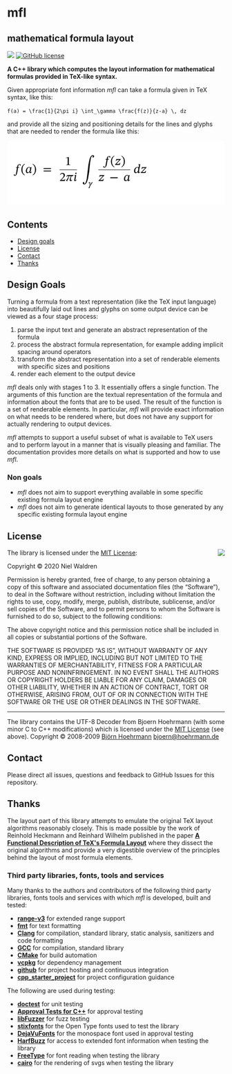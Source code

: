 # mfl

## mathematical formula layout

![](https://github.com/cpp-niel/mfl/workflows/continuous-integration/badge.svg)
[![GitHub license](https://img.shields.io/badge/license-MIT-blue.svg)](https://github.com/cpp-niel/mfl/blob/master/LICENSE)

**A C++ library which computes the layout information for mathematical formulas provided
in TeX-like syntax.**

Given appropriate font information *mfl* can take a formula given in TeX syntax, like this:

`f(a) = \frac{1}{2\pi i} \int_\gamma \frac{f(z)}{z-a} \, dz`

and provide all the sizing and positioning details for the lines and glyphs that are
needed to render the formula like this:

![](./tests/approval_tests/approved_files/docs.cauchy_integral.approved.svg)

## Contents

- [Design goals](#design-goals)
- [License](#license)
- [Contact](#contact)
- [Thanks](#thanks)

## Design Goals

Turning a formula from a text representation (like the TeX input language) into beautifully 
laid out lines and glyphs on some output device can be viewed as a four stage process:
1. parse the input text and generate an abstract representation of the formula
2. process the abstract formula representation, for example adding implicit spacing around
operators
3. transform the abstract representation into a set of renderable elements with specific
sizes and positions
4. render each element to the output device

*mfl* deals only with stages 1 to 3. It essentially offers a single function. The arguments
of this function are the textual representation of the formula and information about the
fonts that are to be used. The result of the function is a set of renderable elements. In
particular, *mfl* will provide exact information on what needs to be rendered where, but
does not have any support for actually rendering to output devices.

*mfl* attempts to support a useful subset of what is available to TeX users and to perform
layout in a manner that is visually pleasing and familiar. The documentation provides more
details on what is supported and how to use *mfl*.

### Non goals

- *mfl* does not aim to support everything available in some specific existing formula 
layout engine
- *mfl* does not aim to generate identical layouts to those generated by any specific 
existing formula layout engine


## License

<img align="right" src="http://opensource.org/trademarks/opensource/OSI-Approved-License-100x137.png">

The library is licensed under the [MIT License](http://opensource.org/licenses/MIT):

Copyright &copy; 2020 Niel Waldren

Permission is hereby granted, free of charge, to any person obtaining a copy of this software 
and associated documentation files (the “Software”), to deal in the Software without 
restriction, including without limitation the rights to use, copy, modify, merge, publish, 
distribute, sublicense, and/or sell copies of the Software, and to permit persons to whom 
the Software is furnished to do so, subject to the following conditions:

The above copyright notice and this permission notice shall be included in all copies or 
substantial portions of the Software.

THE SOFTWARE IS PROVIDED “AS IS”, WITHOUT WARRANTY OF ANY KIND, EXPRESS OR IMPLIED, INCLUDING
BUT NOT LIMITED TO THE WARRANTIES OF MERCHANTABILITY, FITNESS FOR A PARTICULAR PURPOSE AND 
NONINFRINGEMENT. IN NO EVENT SHALL THE AUTHORS OR COPYRIGHT HOLDERS BE LIABLE FOR ANY CLAIM, 
DAMAGES OR OTHER LIABILITY, WHETHER IN AN ACTION OF CONTRACT, TORT OR OTHERWISE, ARISING FROM, 
OUT OF OR IN CONNECTION WITH THE SOFTWARE OR THE USE OR OTHER DEALINGS IN THE SOFTWARE.

* * *

The library contains the UTF-8 Decoder from Bjoern Hoehrmann (with some minor C to C++ modifications)
which is licensed under the [MIT License](http://opensource.org/licenses/MIT) (see above).
Copyright &copy; 2008-2009 [Björn Hoehrmann](http://bjoern.hoehrmann.de/) <bjoern@hoehrmann.de>

## Contact

Please direct all issues, questions and feedback to GitHub Issues for this repository.

## Thanks

The layout part of this library attempts to emulate the original TeX 
layout algorithms reasonably closely. This is made possible by the work of Reinhold Heckmann and 
Reinhard Wilhelm published in the paper [**A Functional Description of TeX's Formula Layout**](https://www.rw.cdl.uni-saarland.de/people/heckmann/private/abstracts/neuform-review.html)
where they dissect the original algorithms and provide a very digestible overview of
the principles behind the layout of most formula elements.

### Third party libraries, fonts, tools and services

Many thanks to the authors and contributors of the following third party libraries, fonts
tools and services with which *mfl* is developed, built and tested:
- [**range-v3**](https://github.com/ericniebler/range-v3) for extended range support
- [**fmt**](https://github.com/fmtlib/fmt) for text formatting
- [**Clang**](https://clang.llvm.org) for compilation, standard library, static analysis, sanitizers and code formatting
- [**GCC**](https://gcc.gnu.org) for compilation, standard library
- [**CMake**](https://cmake.org) for build automation
- [**vcpkg**](https://github.com/Microsoft/vcpkg/) for dependency management
- [**github**](https://github.com) for project hosting and continuous integration
- [**cpp_starter_project**](https://github.com/lefticus/cpp_starter_project) for project configuration guidance

The following are used during testing:
- [**doctest**](https://github.com/onqtam/doctest) for unit testing
- [**Approval Tests for C++**](https://github.com/approvals/ApprovalTests.cpp) for approval testing
- [**libFuzzer**](http://llvm.org/docs/LibFuzzer.html) for fuzz testing
- [**stixfonts**](https://github.com/stipub/stixfonts) for the Open Type fonts used to test the library
- [**DejaVuFonts**](https://dejavu-fonts.github.io) for the monospace font used in approval testing
- [**HarfBuzz**](http://harfbuzz.org/) for access to extended font information when testing the library
- [**FreeType**](https://www.freetype.org) for font reading when testing the library
- [**cairo**](https://www.cairographics.org) for the rendering of svgs when testing the library

